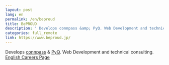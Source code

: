 ```yaml
---
layout: post
lang: en
permalink: /en/beproud
title: BePROUD
description: ' Develops connpass &amp; PyQ. Web Development and technical consulting. English Careers Page '
categories: full_remote
link: https://www.beproud.jp/
---
```


<p>Develops <a href="https://connpass.com">connpass</a> & <a href="https://pyq.jp">PyQ</a>. Web Development and technical consulting. <a href="https://www.beproud.jp/careers/en/">English Careers Page</a></p>
